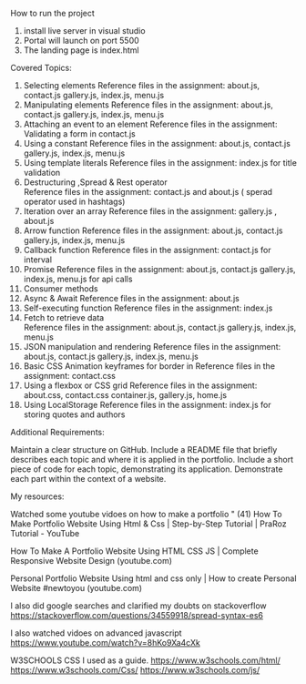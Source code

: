 How to run the project

1. install live server in visual studio
2. Portal will launch on port 5500
3. The landing page is index.html


Covered Topics:


1. Selecting elements 
Reference files in the assignment: about.js, contact.js gallery.js, index.js, menu.js
2. Manipulating elements
Reference files in the assignment: about.js, contact.js gallery.js, index.js, menu.js
3. Attaching an event to an element 
Reference files in the assignment: Validating a form in  contact.js
4. Using a constant
Reference files in the assignment:  about.js, contact.js gallery.js, index.js, menu.js
5. Using template literals 
Reference files in the assignment: index.js for title validation
6. Destructuring ,Spread & Rest operator  
Reference files in the assignment: contact.js and about.js ( sperad operator used in hashtags)
7. Iteration over an array 
Reference files in the assignment: gallery.js , about.js
8. Arrow function
Reference files in the assignment: about.js, contact.js gallery.js, index.js, menu.js
9. Callback function
Reference files in the assignment: contact.js for interval
11. Promise 
Reference files in the assignment: about.js, contact.js gallery.js, index.js, menu.js for api calls
12. Consumer methods
13. Async & Await
Reference files in the assignment: about.js
14. Self-executing function
Reference files in the assignment: index.js
15. Fetch to retrieve data  
Reference files in the assignment: about.js, contact.js gallery.js, index.js, menu.js
16. JSON manipulation and rendering 
Reference files in the assignment: about.js, contact.js gallery.js, index.js, menu.js
17. Basic CSS Animation keyframes for border in 
Reference files in the assignment: contact.css
18. Using a flexbox or CSS grid
Reference files in the assignment: about.css, contact.css container.js, gallery.js, home.js
19. Using LocalStorage
Reference files in the assignment: index.js for storing quotes and authors

Additional Requirements:

Maintain a clear structure on GitHub.
Include a README file that briefly describes each topic and where it is applied in the portfolio.
Include a short piece of code for each topic, demonstrating its application.
Demonstrate each part within the context of a website.


My resources:

Watched some youtube vidoes on how to make a portfolio " (41) How To Make Portfolio Website Using Html & Css | Step-by-Step Tutorial | PraRoz Tutorial - YouTube

How To Make A Portfolio Website Using HTML CSS JS | Complete Responsive Website Design (youtube.com)

Personal Portfolio Website Using html and css only | How to create Personal Website #newtoyou (youtube.com)

I also did google searches and clarified my doubts on stackoverflow
https://stackoverflow.com/questions/34559918/spread-syntax-es6


I also watched vidoes on advanced javascript 
https://www.youtube.com/watch?v=8hKo9Xa4cXk



 W3SCHOOLS CSS
I used as a guide.
https://www.w3schools.com/html/
https://www.w3schools.com/Css/
https://www.w3schools.com/js/
